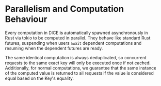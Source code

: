 # Parallelism and Computation Behaviour

Every computation in DICE is automatically spawned asynchronously in Rust via tokio to be computed in parallel.
They behave like standard Rust futures, suspending when users `await` dependent computations and resuming when the
dependent futures are ready.

The same identical computation is always deduplicated, so concurrent requests to the same exact key will only be
executed once if not cached. Additionally, for normal computations, we guarantee that the same instance of the computed
value is returned to all requests if the value is considered equal based on the Key's equality.
